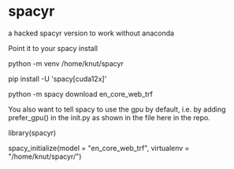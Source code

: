 # spacyr
a hacked spacyr version to work without anaconda

Point it to your spacy install 

python -m venv /home/knut/spacyr 

pip install -U 'spacy[cuda12x]'



  python -m spacy download en_core_web_trf

You also want to tell spacy to use the gpu by default, i.e. by adding prefer_gpu() in the init.py as shown in the file here in the repo. 

  library(spacyr)



  spacy_initialize(model = "en_core_web_trf", virtualenv = "/home/knut/spacyr/")
